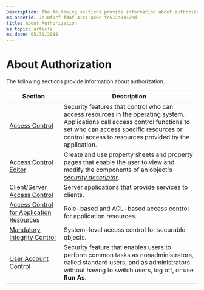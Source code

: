 ```yaml
---
Description: The following sections provide information about authorization.SectionDescriptionAccess ControlSecurity features that control who can access resources in the operating system.
ms.assetid: 7c10f0cf-fdaf-41c4-ab0c-fc572a8337ed
title: About Authorization
ms.topic: article
ms.date: 05/31/2018
---
```


# About Authorization

The following sections provide information about authorization.



| Section                                                                                             | Description                                                                                                                                                                                                                                     |
|-----------------------------------------------------------------------------------------------------|-------------------------------------------------------------------------------------------------------------------------------------------------------------------------------------------------------------------------------------------------|
| [Access Control](access-control.md)<br/>                                                     | Security features that control who can access resources in the operating system. Applications call access control functions to set who can access specific resources or control access to resources provided by the application.<br/>     |
| [Access Control Editor](access-control-editor.md)<br/>                                       | Create and use property sheets and property pages that enable the user to view and modify the components of an object's [*security descriptor*](/windows/desktop/SecGloss/s-gly).<br/> |
| [Client/Server Access Control](client-server-access-control.md)<br/>                         | Server applications that provide services to clients.<br/>                                                                                                                                                                                |
| [Access Control for Application Resources](access-control-for-application-resources.md)<br/> | Role-based and ACL-based access control for application resources.<br/>                                                                                                                                                                   |
| [Mandatory Integrity Control](mandatory-integrity-control.md)<br/>                           | System-level access control for securable objects.<br/>                                                                                                                                                                                   |
| [User Account Control](user-account-control.md)<br/>                                         | Security feature that enables users to perform common tasks as nonadministrators, called standard users, and as administrators without having to switch users, log off, or use **Run As**.<br/>                                           |



 

 


